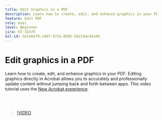 ```yaml
---
title: Edit Graphics in a PDF
description: Learn how to create, edit, and enhance graphics in your PDF
feature: Edit PDF
role: User
level: Beginner
jira: KT-15476
exl-id: 3e1e6e79-c4d7-473a-8205-56214ac82a45
---
```

# Edit graphics in a PDF

Learn how to create, edit, and enhance graphics in your PDF. Editing graphics directly in Acrobat allows you to accurately and professionally update content without jumping back and forth between apps. This video tutorial uses the [New Acrobat experience](new-workspace.md).

<br>&nbsp;

>[!VIDEO](https://video.tv.adobe.com/v/3431260?enablevpops&quality=12&learn=on&hidetitle=true)
